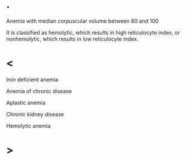 # .

Anemia with median corpuscular volume between 80 and 100

It is classified as hemolytic, which results in high reticulocyte index, or nonhemolytic, which results in low reticulocyte index.

# <

Iron deficient anemia

Anemia of chronic disease

Aplastic anemia

Chronic kidney disease

Hemolytic anemia

# >
